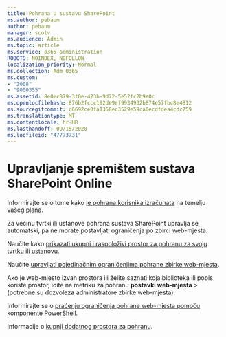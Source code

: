 ```yaml
---
title: Pohrana u sustavu SharePoint
ms.author: pebaum
author: pebaum
manager: scotv
ms.audience: Admin
ms.topic: article
ms.service: o365-administration
ROBOTS: NOINDEX, NOFOLLOW
localization_priority: Normal
ms.collection: Adm_O365
ms.custom:
- "2008"
- "9000355"
ms.assetid: 8e0ec879-3f0e-423b-9d72-5e52fc2b9e0c
ms.openlocfilehash: 876b2fccc192de9ef9934932b874e57fbc8e4812
ms.sourcegitcommit: c6692ce0fa1358ec3529e59ca0ecdfdea4cdc759
ms.translationtype: MT
ms.contentlocale: hr-HR
ms.lasthandoff: 09/15/2020
ms.locfileid: "47773731"
---
```

# <a name="manage-your-sharepoint-online-storage"></a>Upravljanje spremištem sustava SharePoint Online

Informirajte se o tome kako [je pohrana korisnika izračunata](https://docs.microsoft.com/office365/servicedescriptions/sharepoint-online-service-description/sharepoint-online-limits?redirectedfrom=MSDN#limits-by-plan) na temelju vašeg plana.

Za većinu tvrtki ili ustanove pohrana sustava SharePoint upravlja se automatski, pa ne morate postavljati ograničenja po zbirci web-mjesta.

Naučite kako [prikazati ukupni i raspoloživi prostor za pohranu za svoju tvrtku ili ustanovu](https://docs.microsoft.com/sharepoint/manage-site-collection-storage-limits).

Naučite [upravljati pojedinačnim ograničenjima pohrane zbirke web-mjesta](https://docs.microsoft.com/sharepoint/manage-site-collection-storage-limits#manage-individual-site-storage-limits).

Ako je web-mjesto izvan prostora ili želite saznati koja biblioteka ili popis koriste prostor, idite na metriku za pohranu **postavki web-mjesta**  >  (potrebne su dozvole**za** administratore zbirke web-mjesta).

Informirajte se o [praćenju ograničenja pohrane web-mjesta pomoću komponente PowerShell](https://docs.microsoft.com/sharepoint/manage-site-collection-storage-limits#monitor-site-storage-limits-by-using-powershell).

Informacije o [kupnji dodatnog prostora za pohranu](https://docs.microsoft.com/microsoft-365/commerce/add-storage-space). 
  